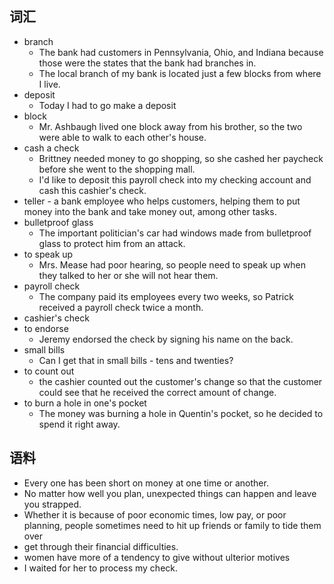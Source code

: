## 词汇
- branch 
	- The bank had customers in Pennsylvania, Ohio, and Indiana because those were the states that the bank had branches in.
	- The local branch of my bank is located just a few blocks from where I live.
- deposit
	- Today I had to go make a deposit
- block
	- Mr. Ashbaugh lived one block away from his brother, so the two were able to walk to each other's house.
- cash a check
	- Brittney needed money to go shopping, so she cashed her paycheck before she went to the shopping mall.
	- I'd like to deposit this payroll check into my checking account and cash this cashier's check.
- teller - a bank employee who helps customers, helping them to put money into the bank and take money out, among other tasks.
- bulletproof glass
	- The important politician's car had windows made from bulletproof glass to protect him from an attack.
- to speak up
	- Mrs. Mease had poor hearing, so people need to speak up when they talked to her or she will not hear them.
- payroll check
	- The company paid its employees every two weeks, so Patrick received a payroll check twice a month.
- cashier's check
- to endorse
	- Jeremy endorsed the check by signing his name on the back.
- small bills
	- Can I get that in small bills - tens and twenties?
- to count out
	- the cashier counted out the customer's change so that the customer could see that he received the correct amount of change.
- to burn a hole in one's pocket
	- The money was burning a hole in Quentin's pocket, so he decided to spend it right away.

## 语料
- Every one has been short on money at one time or another.
- No matter how well you plan, unexpected things can happen and leave you strapped.
- Whether it is because of poor economic times, low pay, or poor planning, people sometimes need to hit up friends or family to tide them over
- get through their financial difficulties.
- women have more of a tendency to give without ulterior motives
- I waited for her to process my check.